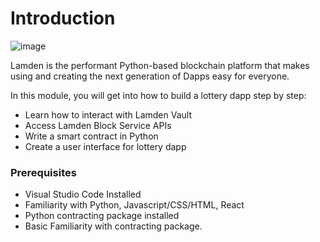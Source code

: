 # Introduction

![image](/img/toturials/index.png)

Lamden is the performant Python-based blockchain platform that makes using and creating the next generation of Dapps easy for everyone. 

In this module, you will get into how to build a lottery dapp step by step:
- Learn how to interact with Lamden Vault
- Access Lamden Block Service APIs
- Write a smart contract in Python
- Create a user interface for lottery dapp

### Prerequisites
- Visual Studio Code Installed
- Familiarity with Python, Javascript/CSS/HTML, React
- Python contracting package installed
- Basic Familiarity with contracting package.
